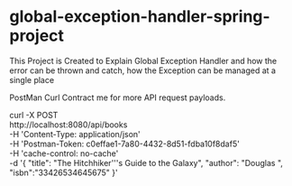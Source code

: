 # global-exception-handler-spring-project

This Project is Created to Explain Global Exception Handler and how the error can be thrown and catch, how the Exception can be managed at a single place



PostMan Curl
Contract me for more API request payloads.

curl -X POST \
  http://localhost:8080/api/books \
  -H 'Content-Type: application/json' \
  -H 'Postman-Token: c0effae1-7a80-4432-8d51-fdba10f8daf5' \
  -H 'cache-control: no-cache' \
  -d '{
  "title": "The Hitchhiker'\''s Guide to the Galaxy",
  "author": "Douglas ",
  "isbn":"33426534645675"
}'